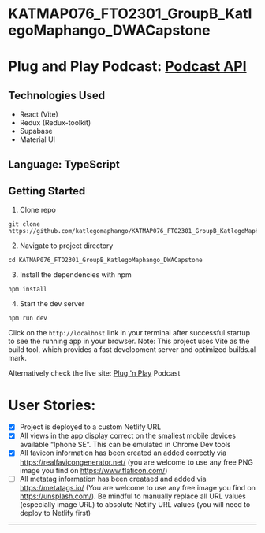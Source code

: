 # KATMAP076_FTO2301_GroupB_KatlegoMaphango_DWACapstone

# Plug and Play Podcast: [Podcast API](https://github.com/schalkventer/example-podcast-api)

## Technologies Used
- React (Vite)
- Redux (Redux-toolkit)
- Supabase
- Material UI

## Language: TypeScript

## Getting Started
1. Clone repo
```
git clone https://github.com/katlegomaphango/KATMAP076_FTO2301_GroupB_KatlegoMaphango_DWACapstone.git
```
2. Navigate to project directory
```
cd KATMAP076_FTO2301_GroupB_KatlegoMaphango_DWACapstone
```
3. Install the dependencies with npm
```
npm install
```
4. Start the dev server
```
npm run dev
```
Click on the ``` http://localhost ``` link in your terminal after successful startup to see the running app in your browser. Note: This project uses Vite as the build tool, which provides a fast development server and optimized builds.al mark.

Alternatively check the live site: [Plug 'n Play](https://plug-n-play-pod.netlify.app/) Podcast

# User Stories:

- [x]  Project is deployed to a custom Netlify URL
- [x]  All views in the app display correct on the smallest mobile devices available “Iphone SE”. This can be emulated in Chrome Dev tools
- [x]  All favicon information has been created an added correctly via https://realfavicongenerator.net/ (you are welcome to use any free PNG image you find on https://www.flaticon.com/)
- [ ]  All metatag information has been creataed and added via https://metatags.io/ (You are welcome to use any free image you find on https://unsplash.com/). Be mindful to manually replace all URL values (especially image URL) to absolute Netlify URL values (you will need to deploy to Netlify first)

***
